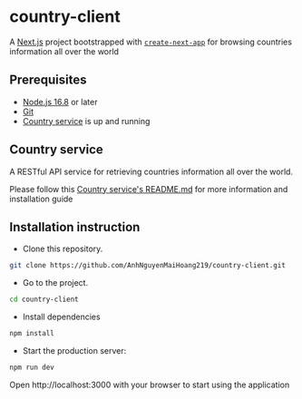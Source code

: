 # country-client

A [Next.js](https://nextjs.org/) project bootstrapped with [`create-next-app`](https://github.com/vercel/next.js/tree/canary/packages/create-next-app) for browsing countries information all over the world

## Prerequisites

- [Node.js 16.8](https://nodejs.org/en/) or later
- [Git](https://git-scm.com/downloads/)
- [Country service](https://github.com/AnhNguyenMaiHoang219/country-service) is up and running

## Country service

A RESTful API service for retrieving countries information all over the world.

Please follow this [Country service's README.md](https://github.com/AnhNguyenMaiHoang219/country-service) for more information and installation guide

## Installation instruction

- Clone this repository.

```bash
git clone https://github.com/AnhNguyenMaiHoang219/country-client.git
```

- Go to the project.

```bash
cd country-client
```

- Install dependencies

```bash
npm install
```

- Start the production server:

```bash
npm run dev
```

Open http://localhost:3000 with your browser to start using the application
